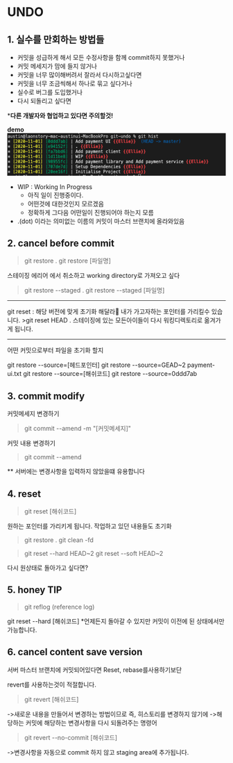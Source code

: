 # UNDO

## 1. 실수를 만회하는 방법들
- 커밋을 성급하게 해서 모든 수정사항을 함께 commit하지 못했거나
- 커밋 메세지가 맘에 들지 않거나
- 커밋을 너무 많이해버려서 잘라서 다시하고싶다면
- 커밋을 너무 조금씩해서 하나로 묶고 싶다거나
- 실수로 버그를 도입했거나 
- 다시 되돌리고 싶다면
  
***다른 개발자와 협업하고 있다면 주의할것!**


__demo__
![bad-commit](git/../picture/bad-commit.png)
- WIP : Working In Progress
   - 아직 일이 진행중이다.
   - 어떤것에 대한것인지 모르겠음
   - 정확하게 그다음 어떤일이 진행되어야 하는지 모름
- .(dot) 이라는 의미없는 이름의 커밋이 마스터 브랜치에 올라와있음

## 2. cancel before commit
>git restore .
>git restore [파일명]

스테이징 에리어 에서 취소하고 working directory로 가져오고 싶다
>git restore --staged .
>git restore --staged [파일명]

<hr>
git reset : 해당 버전에 맞게 초기화 해달라
내가 가고자하는 포인터를 가리킬수 있습니다.
>git reset HEAD .
스테이징에 있는 모든아이들이 다시 워킹디렉토리로 옮겨가게 됩니다.
<hr>
어떤 커밋으로부터 파일을 초기화 할지

git restore --source=[헤드포인터]
git restore --source=GEAD~2 payment-ui.txt
git restore --source=[해쉬코드]
git restore --source=0ddd7ab


## 3. commit modify
커밋메세지 변경하기
>git commit --amend -m "[커밋메세지]" 

커밋 내용 변경하기
> git commit --amend

** 서버에는 변경사항을 입력하지 않았을떄 유용합니다

## 4. reset

>git reset [해쉬코드]

원하는 포인터를 가리키게 됩니다.
작업하고 있던 내용들도 초기화

>git restore .
>git clean -fd

>git reset --hard HEAD~2
>git reset --soft HEAD~2

다시 원상태로 돌아가고 싶다면?

## 5. honey TIP
>git reflog
(reference log)

git reset --hard [해쉬코드]
*언제든지 돌아갈 수 있지만 커밋이 이전에 된 상태에서만 가능합니다.


## 6. cancel content save version
서버 마스터 브랜치에 커밋되어있다면 Reset, rebase를사용하기보단 

revert를 사용하는것이 적절합니다.

>git revert [해쉬코드]

->새로운 내용을 만들어서 변경하는 방법이므로 즉, 히스토리를 변경하지 않기에 
->해당하는 커밋에 해당하는 변경사항을 다시 되돌려주는 명령어

>git revert --no-commit [해쉬코드]

->변경사항을 자동으로 commit 하지 않고 staging area에 추가됩니다.


